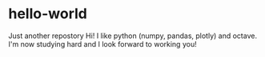 # hello-world
Just another repostory
Hi! I like python (numpy, pandas, plotly) and octave. I'm now studying hard and I look forward to working you!
